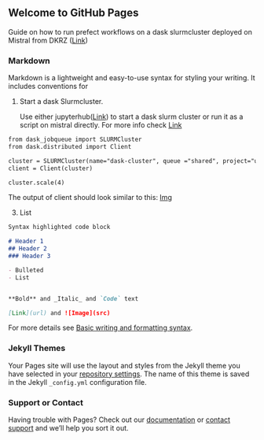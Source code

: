 ## Welcome to GitHub Pages
Guide on how to run prefect workflows on a dask slurmcluster deployed on Mistral from DKRZ ([Link](https://docs.dkrz.de/doc/mistral/index.html)) 

### Markdown

Markdown is a lightweight and easy-to-use syntax for styling your writing. It includes conventions for


1. Start a dask Slurmcluster.

    Use either jupyterhub([Link](https://jupyterhub.dkrz.de/)) to start a dask slurm cluster or run it as a script on mistral directly. For more info check [Link](https://docs.dkrz.de/blog/2020/dask_jobqueue.html)
```markdown
from dask_jobqueue import SLURMCluster
from dask.distributed import Client

cluster = SLURMCluster(name="dask-cluster", queue ="shared", project="uo1075", cores=12, interface="ib0", memory="16GB")
client = Client(cluster)

cluster.scale(4)
```
The output of client should look similar to this:
[Img]()

3. List

```markdown
Syntax highlighted code block

# Header 1
## Header 2
### Header 3

- Bulleted
- List


**Bold** and _Italic_ and `Code` text

[Link](url) and ![Image](src)
```

For more details see [Basic writing and formatting syntax](https://docs.github.com/en/github/writing-on-github/getting-started-with-writing-and-formatting-on-github/basic-writing-and-formatting-syntax).

### Jekyll Themes

Your Pages site will use the layout and styles from the Jekyll theme you have selected in your [repository settings](https://github.com/BjoernMayer92/Prefect_Mistral/settings/pages). The name of this theme is saved in the Jekyll `_config.yml` configuration file.

### Support or Contact

Having trouble with Pages? Check out our [documentation](https://docs.github.com/categories/github-pages-basics/) or [contact support](https://support.github.com/contact) and we’ll help you sort it out.
